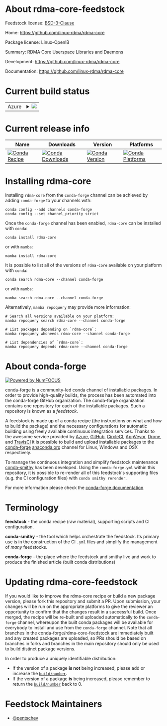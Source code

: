 About rdma-core-feedstock
=========================

Feedstock license: [BSD-3-Clause](https://github.com/conda-forge/rdma-core-feedstock/blob/main/LICENSE.txt)

Home: https://github.com/linux-rdma/rdma-core

Package license: Linux-OpenIB

Summary: RDMA Core Userspace Libraries and Daemons

Development: https://github.com/linux-rdma/rdma-core

Documentation: https://github.com/linux-rdma/rdma-core

Current build status
====================


<table>
    
  <tr>
    <td>Azure</td>
    <td>
      <details>
        <summary>
          <a href="https://dev.azure.com/conda-forge/feedstock-builds/_build/latest?definitionId=19476&branchName=main">
            <img src="https://dev.azure.com/conda-forge/feedstock-builds/_apis/build/status/rdma-core-feedstock?branchName=main">
          </a>
        </summary>
        <table>
          <thead><tr><th>Variant</th><th>Status</th></tr></thead>
          <tbody><tr>
              <td>linux_64</td>
              <td>
                <a href="https://dev.azure.com/conda-forge/feedstock-builds/_build/latest?definitionId=19476&branchName=main">
                  <img src="https://dev.azure.com/conda-forge/feedstock-builds/_apis/build/status/rdma-core-feedstock?branchName=main&jobName=linux&configuration=linux%20linux_64_" alt="variant">
                </a>
              </td>
            </tr><tr>
              <td>linux_aarch64</td>
              <td>
                <a href="https://dev.azure.com/conda-forge/feedstock-builds/_build/latest?definitionId=19476&branchName=main">
                  <img src="https://dev.azure.com/conda-forge/feedstock-builds/_apis/build/status/rdma-core-feedstock?branchName=main&jobName=linux&configuration=linux%20linux_aarch64_" alt="variant">
                </a>
              </td>
            </tr><tr>
              <td>linux_ppc64le</td>
              <td>
                <a href="https://dev.azure.com/conda-forge/feedstock-builds/_build/latest?definitionId=19476&branchName=main">
                  <img src="https://dev.azure.com/conda-forge/feedstock-builds/_apis/build/status/rdma-core-feedstock?branchName=main&jobName=linux&configuration=linux%20linux_ppc64le_" alt="variant">
                </a>
              </td>
            </tr>
          </tbody>
        </table>
      </details>
    </td>
  </tr>
</table>

Current release info
====================

| Name | Downloads | Version | Platforms |
| --- | --- | --- | --- |
| [![Conda Recipe](https://img.shields.io/badge/recipe-rdma--core-green.svg)](https://anaconda.org/conda-forge/rdma-core) | [![Conda Downloads](https://img.shields.io/conda/dn/conda-forge/rdma-core.svg)](https://anaconda.org/conda-forge/rdma-core) | [![Conda Version](https://img.shields.io/conda/vn/conda-forge/rdma-core.svg)](https://anaconda.org/conda-forge/rdma-core) | [![Conda Platforms](https://img.shields.io/conda/pn/conda-forge/rdma-core.svg)](https://anaconda.org/conda-forge/rdma-core) |

Installing rdma-core
====================

Installing `rdma-core` from the `conda-forge` channel can be achieved by adding `conda-forge` to your channels with:

```
conda config --add channels conda-forge
conda config --set channel_priority strict
```

Once the `conda-forge` channel has been enabled, `rdma-core` can be installed with `conda`:

```
conda install rdma-core
```

or with `mamba`:

```
mamba install rdma-core
```

It is possible to list all of the versions of `rdma-core` available on your platform with `conda`:

```
conda search rdma-core --channel conda-forge
```

or with `mamba`:

```
mamba search rdma-core --channel conda-forge
```

Alternatively, `mamba repoquery` may provide more information:

```
# Search all versions available on your platform:
mamba repoquery search rdma-core --channel conda-forge

# List packages depending on `rdma-core`:
mamba repoquery whoneeds rdma-core --channel conda-forge

# List dependencies of `rdma-core`:
mamba repoquery depends rdma-core --channel conda-forge
```


About conda-forge
=================

[![Powered by
NumFOCUS](https://img.shields.io/badge/powered%20by-NumFOCUS-orange.svg?style=flat&colorA=E1523D&colorB=007D8A)](https://numfocus.org)

conda-forge is a community-led conda channel of installable packages.
In order to provide high-quality builds, the process has been automated into the
conda-forge GitHub organization. The conda-forge organization contains one repository
for each of the installable packages. Such a repository is known as a *feedstock*.

A feedstock is made up of a conda recipe (the instructions on what and how to build
the package) and the necessary configurations for automatic building using freely
available continuous integration services. Thanks to the awesome service provided by
[Azure](https://azure.microsoft.com/en-us/services/devops/), [GitHub](https://github.com/),
[CircleCI](https://circleci.com/), [AppVeyor](https://www.appveyor.com/),
[Drone](https://cloud.drone.io/welcome), and [TravisCI](https://travis-ci.com/)
it is possible to build and upload installable packages to the
[conda-forge](https://anaconda.org/conda-forge) [anaconda.org](https://anaconda.org/)
channel for Linux, Windows and OSX respectively.

To manage the continuous integration and simplify feedstock maintenance
[conda-smithy](https://github.com/conda-forge/conda-smithy) has been developed.
Using the ``conda-forge.yml`` within this repository, it is possible to re-render all of
this feedstock's supporting files (e.g. the CI configuration files) with ``conda smithy rerender``.

For more information please check the [conda-forge documentation](https://conda-forge.org/docs/).

Terminology
===========

**feedstock** - the conda recipe (raw material), supporting scripts and CI configuration.

**conda-smithy** - the tool which helps orchestrate the feedstock.
                   Its primary use is in the construction of the CI ``.yml`` files
                   and simplify the management of *many* feedstocks.

**conda-forge** - the place where the feedstock and smithy live and work to
                  produce the finished article (built conda distributions)


Updating rdma-core-feedstock
============================

If you would like to improve the rdma-core recipe or build a new
package version, please fork this repository and submit a PR. Upon submission,
your changes will be run on the appropriate platforms to give the reviewer an
opportunity to confirm that the changes result in a successful build. Once
merged, the recipe will be re-built and uploaded automatically to the
`conda-forge` channel, whereupon the built conda packages will be available for
everybody to install and use from the `conda-forge` channel.
Note that all branches in the conda-forge/rdma-core-feedstock are
immediately built and any created packages are uploaded, so PRs should be based
on branches in forks and branches in the main repository should only be used to
build distinct package versions.

In order to produce a uniquely identifiable distribution:
 * If the version of a package **is not** being increased, please add or increase
   the [``build/number``](https://docs.conda.io/projects/conda-build/en/latest/resources/define-metadata.html#build-number-and-string).
 * If the version of a package **is** being increased, please remember to return
   the [``build/number``](https://docs.conda.io/projects/conda-build/en/latest/resources/define-metadata.html#build-number-and-string)
   back to 0.

Feedstock Maintainers
=====================

* [@pentschev](https://github.com/pentschev/)

